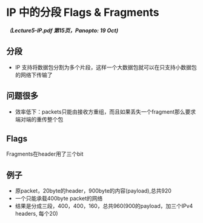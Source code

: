 # IP 中的分段 Flags & Fragments 
***（Lecture5-IP.pdf 第15页，Panopto: 19 Oct)***
## 分段
* IP 支持将数据包分割为多个片段，这样一个大数据包就可以在只支持小数据包的网络下传输了

## 问题很多
* 效率低下：packets只能由接收方重组，而且如果丢失一个fragment那么要求端对端的重传整个包

## Flags
Fragments在header用了三个bit

## 例子
* 原packet，20byte的header，900byte的内容(payload),总共920
* 一个只能承载400byte packet的网络
* 结果是分成三段，400，400，160，总共960(900的payload，加三个IPv4 headers, 每个20)